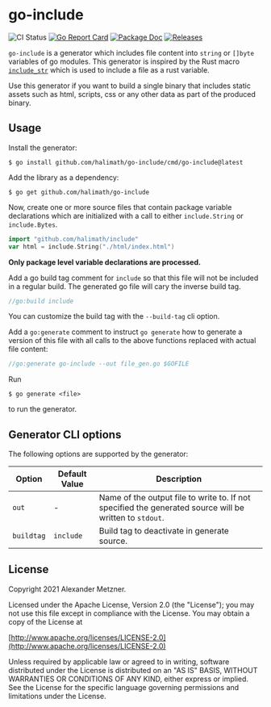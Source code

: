 # go-include

![CI Status][ci-img-url] 
[![Go Report Card][go-report-card-img-url]][go-report-card-url] 
[![Package Doc][package-doc-img-url]][package-doc-url] 
[![Releases][release-img-url]][release-url]

`go-include` is a generator which includes file content into `string` or `[]byte` variables of go modules.
This generator is inspired by the Rust macro 
[`include_str`](https://doc.rust-lang.org/std/macro.include_str.html) which is used to include a file as a
rust variable.

Use this generator if you want to build a single binary that includes static assets such as html, scripts,
css or any other data as part of the produced binary.

## Usage

Install the generator:

```shell
$ go install github.com/halimath/go-include/cmd/go-include@latest
```

Add the library as a dependency:

```shell
$ go get github.com/halimath/go-include
```

Now, create one or more source files that contain package variable declarations which are initialized with a 
call to either `include.String` or `include.Bytes`. 

```go
import "github.com/halimath/include"
var html = include.String("./html/index.html")
```

**Only package level variable declarations are processed.**

Add a go build tag comment for `include` so that this file will not be included in a regular build. The 
generated go file will cary the inverse build tag. 

```go
//go:build include
```

You can customize the build tag with the `--build-tag` cli option.

Add a `go:generate` comment to instruct `go generate` how to generate a version of this file with all calls
to the above functions replaced with actual file content:

```go
//go:generate go-include --out file_gen.go $GOFILE
```

Run 

```shell
$ go generate <file>
```

to run the generator.

## Generator CLI options

The following options are supported by the generator:

Option | Default Value | Description
-- | -- | --
`out` | - | Name of the output file to write to. If not specified the generated source will be written to `stdout`.
`buildtag` | `include` | Build tag to deactivate in generate source.

## License

Copyright 2021 Alexander Metzner.

Licensed under the Apache License, Version 2.0 (the "License");
you may not use this file except in compliance with the License.
You may obtain a copy of the License at

[http://www.apache.org/licenses/LICENSE-2.0](http://www.apache.org/licenses/LICENSE-2.0)

Unless required by applicable law or agreed to in writing, software
distributed under the License is distributed on an "AS IS" BASIS,
WITHOUT WARRANTIES OR CONDITIONS OF ANY KIND, either express or implied.
See the License for the specific language governing permissions and
limitations under the License.

[ci-img-url]: https://github.com/halimath/go-include/workflows/CI/badge.svg
[go-report-card-img-url]: https://goreportcard.com/badge/github.com/halimath/go-include
[go-report-card-url]: https://goreportcard.com/report/github.com/halimath/go-include
[package-doc-img-url]: https://img.shields.io/badge/GoDoc-Reference-blue.svg
[package-doc-url]: https://pkg.go.dev/github.com/halimath/go-include
[release-img-url]: https://img.shields.io/github/v/release/halimath/go-include.svg
[release-url]: https://github.com/halimath/go-include/releases